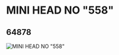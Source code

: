 # MINI HEAD NO "558"
## 64878
![MINI HEAD NO "558"](https://lc-www-live-s.legocdn.com/media/bricks/5/2/4542173.jpg)